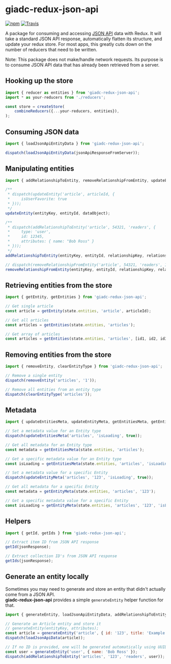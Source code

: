 # giadc-redux-json-api
[![npm](https://img.shields.io/npm/v/giadc-redux-json-api.svg?maxAge=2592000)]()
[![Travis](https://img.shields.io/travis/giadc/giadc-redux-json-api.svg)]()

A package for consuming and accessing [JSON API](http://jsonapi.org/) data with Redux.
It will take a standard JSON API response, automatically flatten its structure, and
update your redux store. For most apps, this greatly cuts down on the number of reducers
that need to be written.

Note: This package does not make/handle network requests. Its purpose is to consume
JSON API data that has already been retrieved from a server.

## Hooking up the store
```javascript
import { reducer as entities } from 'giadc-redux-json-api';
import * as your-reducers from './reducers';

const store = createStore(
    combineReducers({...your-reducers, entities}),
);
```

## Consuming JSON data
```javascript
import { loadJsonApiEntityData } from 'giadc-redux-json-api';

dispatch(loadJsonApiEntityData(jsonApiResponseFromServer));
```

## Manipulating entities
```javascript
import { addRelationshipToEntity, removeRelationshipFromEntity, updateEntity } from 'giadc-reduc-json-api';

/**
 * dispatch(updateEntity('article', articleId, {
 *     isUserFavorite: true
 * }));
 */
updateEntity(entityKey, entityId, dataObject);

/**
 * dispatch(addRelationshipToEntity('article', 54321, 'readers', {
 *     type: 'user',
 *     id: 12345,
 *     attributes: { name: "Bob Ross" }
 * }));
 */
addRelationshipToEntity(entityKey, entityId, relationshipKey, relationshipJsonApiObject);

// dispatch(removeRelationshipFromEntity('article', 54321, 'readers', 12345));
removeRelationshipFromEntity(entityKey, entityId, relationshipKey, relationshipId);
```

## Retrieving entities from the store
```javascript
import { getEntity, getEntities } from 'giadc-redux-json-api';

// Get single article
const article = getEntity(state.entities, 'article', articleId);

// Get all articles
const articles = getEntities(state.entities, 'articles');

// Get array of articles
const articles = getEntities(state.entities, 'articles', [id1, id2, id3]);
```

## Removing entities from the store
```javascript
import { removeEntity, clearEntityType } from 'giadc-redux-json-api';

// Remove a single entity
dispatch(removeEntity('articles', '1'));

// Remove all entities from an entity type
dispatch(clearEntityType('articles'));
```

## Metadata
```javascript
import { updateEntitiesMeta, updateEntityMeta, getEntitiesMeta, getEntityMeta } from 'giadc-redux-json-api';

// Set a metadata value for an Entity type
dispatch(updateEntitiesMeta('articles', 'isLoading', true));

// Get all metadata for an Entity type
const metadata = getEntitiesMeta(state.entities, 'articles');

// Get a specific metadata value for an Entity type
const isLoading = getEntitiesMeta(state.entities, 'articles', 'isLoading');

// Set a metadata value for a specific Entity
dispatch(updateEntityMeta('articles', '123', 'isLoading', true));

// Get all metadata for a specific Entity
const metadata = getEntityMeta(state.entities, 'articles', '123');

// Get a specific metadata value for a specific Entity
const isLoading = getEntityMeta(state.entities, 'articles', '123', 'isLoading');
```

## Helpers
```javascript
import { getId, getIds } from 'giadc-redux-json-api';

// Extract item ID from JSON API response
getId(jsonResponse);

// Extract collection ID's from JSON API response
getIds(jsonResponse);
```

## Generate an entity locally
Sometimes you may need to generate and store an entity that didn't actually come from a JSON API.    
__giadc-redux-json-api__ provides a simple `generateEntity` helper function for that.

```javascript
import { generateEntity, loadJsonApiEntityData, addRelationshipToEntity } from 'giadc-redux-json-api';

// Generate an Article entity and store it
// generateEntity(entityKey, attributes);
const article = generateEntity('article', { id: '123', title: 'Example Title' });
dispatch(loadJsonApiData(article));

// If no ID is provided, one will be generated automatically using UUID v4
const user = generateEntity('user', { name: 'Bob Ross' });
dispatch(addRelationshipToEntity('articles', '123', 'readers', user));
```
